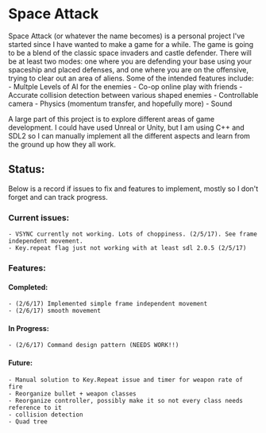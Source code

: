 # Space Attack

Space Attack (or whatever the name becomes) is a personal project I've started since I have wanted to make a game for a while. The game is going to be a blend of the classic space invaders and castle defender. There will be at least two modes: one where you are defending your base using your spaceship and placed defenses, and one where you are on the offensive, trying to clear out an area of aliens. Some of the intended features include:
    - Multple Levels of AI for the enemies
    - Co-op online play with friends
    - Accurate collision detection between various shaped enemies
    - Controllable camera
    - Physics (momentum transfer, and hopefully more)
    - Sound

A large part of this project is to explore different areas of game development. I could have used Unreal or Unity, but I am using C++ and SDL2 so I can manually implement all the different aspects and learn from the ground up how they all work.

## Status:

Below is a record if issues to fix and features to implement, mostly so I don't forget and can track progress.

### Current issues:
    - VSYNC currently not working. Lots of choppiness. (2/5/17). See frame independent movement.
    - Key.repeat flag just not working with at least sdl 2.0.5 (2/5/17)

### Features:

#### Completed:
    - (2/6/17) Implemented simple frame independent movement
    - (2/6/17) smooth movement

#### In Progress:
    - (2/6/17) Command design pattern (NEEDS WORK!!)

#### Future:
    - Manual solution to Key.Repeat issue and timer for weapon rate of fire
    - Reorganize bullet + weapon classes
    - Reorganize controller, possibly make it so not every class needs reference to it
    - collision detection
    - Quad tree
